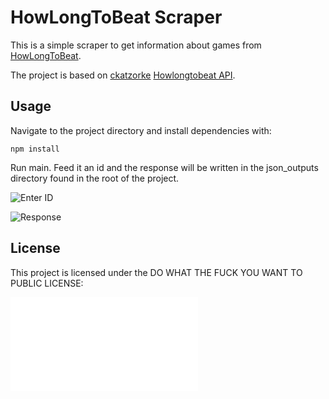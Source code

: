 # HowLongToBeat Scraper

This is a simple scraper to get information about games from [HowLongToBeat](https://howlongtobeat.com).

The project is based on [ckatzorke](https://github.com/ckatzorke) [Howlongtobeat API](https://github.com/ckatzorke/howlongtobeat).

## Usage

Navigate to the project directory and install dependencies with:

```npm install```

Run main. Feed it an id and the response will be written in the json_outputs directory found in the root of the project.

![Enter ID](assets/enter_id.png)

![Response](assets/response_example.png)

## License

This project is licensed under the DO WHAT THE FUCK YOU WANT TO PUBLIC LICENSE: 

![LICENSE file](LICENSE.md)